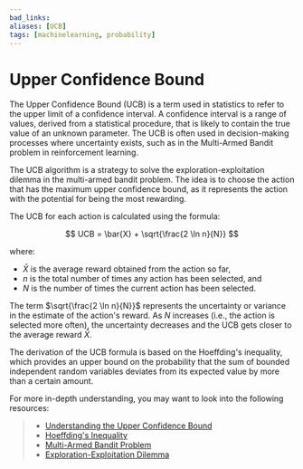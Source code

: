```yaml
---
bad_links: 
aliases: [UCB]
tags: [machinelearning, probability]
---
```

# Upper Confidence Bound

The Upper Confidence Bound (UCB) is a term used in statistics to refer to the upper limit of a confidence interval. A confidence interval is a range of values, derived from a statistical procedure, that is likely to contain the true value of an unknown parameter. The UCB is often used in decision-making processes where uncertainty exists, such as in the Multi-Armed Bandit problem in reinforcement learning.

The UCB algorithm is a strategy to solve the exploration-exploitation dilemma in the multi-armed bandit problem. The idea is to choose the action that has the maximum upper confidence bound, as it represents the action with the potential for being the most rewarding.

The UCB for each action is calculated using the formula:

$$
UCB = \bar{X} + \sqrt{\frac{2 \ln n}{N}}
$$

where:
- $\bar{X}$ is the average reward obtained from the action so far,
- $n$ is the total number of times any action has been selected, and
- $N$ is the number of times the current action has been selected.

The term $\sqrt{\frac{2 \ln n}{N}}$ represents the uncertainty or variance in the estimate of the action's reward. As $N$ increases (i.e., the action is selected more often), the uncertainty decreases and the UCB gets closer to the average reward $\bar{X}$.

The derivation of the UCB formula is based on the Hoeffding's inequality, which provides an upper bound on the probability that the sum of bounded independent random variables deviates from its expected value by more than a certain amount.

For more in-depth understanding, you may want to look into the following resources:

> - [Understanding the Upper Confidence Bound](https://www.google.com/search?q=Understanding+the+Upper+Confidence+Bound)
> - [Hoeffding's Inequality](https://www.google.com/search?q=Hoeffding%27s+Inequality)
> - [Multi-Armed Bandit Problem](https://www.google.com/search?q=Multi-Armed+Bandit+Problem)
> - [Exploration-Exploitation Dilemma](https://www.google.com/search?q=Exploration-Exploitation+Dilemma)